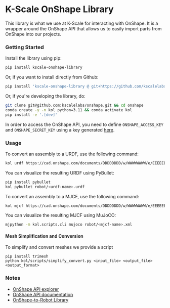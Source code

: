# K-Scale OnShape Library

This library is what we use at K-Scale for interacting with OnShape. It is a wrapper around the OnShape API that allows us to easily import parts from OnShape into our projects.

### Getting Started

Install the library using pip:

```bash
pip install kscale-onshape-library
```

Or, if you want to install directly from Github:

```bash
pip install 'kscale-onshape-library @ git+https://github.com/kscalelabs/onshape.git@master'
```

Or, if you're developing the library, do:

```bash
git clone git@github.com:kscalelabs/onshape.git && cd onshape
conda create -y -n kol python=3.11 && conda activate kol
pip install -e '.[dev]'
```

In order to access the OnShape API, you need to define `ONSHAPE_ACCESS_KEY` and `ONSHAPE_SECRET_KEY` using a key generated [here](https://dev-portal.onshape.com/keys).

### Usage

To convert an assembly to a URDF, use the following command:

```bash
kol urdf https://cad.onshape.com/documents/DDDDDDDD/w/WWWWWWWW/e/EEEEEEEE
```
You can visualize the resulting URDF using PyBullet:

```bash
pip install pybullet
kol pybullet robot/<urdf-name>.urdf
```

To convert an assembly to a MJCF, use the following command:
```bash
kol mjcf https://cad.onshape.com/documents/DDDDDDDD/w/WWWWWWWW/e/EEEEEEEE
```
You can visualize the resulting MJCF using MuJoCO:

```bash
mjpython -m kol.scripts.cli mujoco robot/<mjcf-name>.xml
```

#### Mesh Simplification and Conversion

To simplify and convert meshes we provide a script

```
pip install trimesh
python kol/scripts/simplify_convert.py <input_file> <output_file> <output_format>
```

### Notes

- [OnShape API explorer](https://cad.onshape.com/glassworks/explorer/#/Assembly/getFeatures)
- [OnShape API documentation](https://onshape-public.github.io/docs/api-intro/)
- [OnShape-to-Robot Library](https://github.com/Rhoban/onshape-to-robot)
